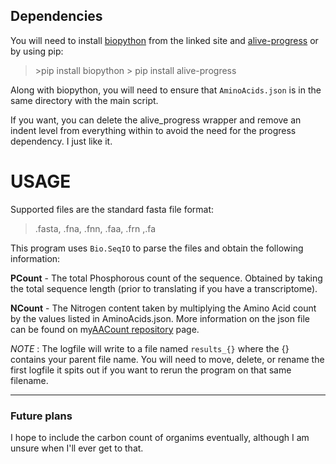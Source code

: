 ## Dependencies

You will need to install [biopython](https://biopython.org) from the linked site and [alive-progress](https://github.com/rsalmei/alive-progress) or by using pip:

> \>pip install biopython
> \> pip install alive-progress

Along with biopython, you will need to ensure that `AminoAcids.json` is in the same directory with the main script.

If you want, you can delete the alive_progress wrapper and remove an indent level from everything within to avoid the need for the progress dependency. I just like it.
# USAGE

Supported files are the standard fasta file format:
> .fasta, .fna, .fnn, .faa, .frn ,.fa


This program uses `Bio.SeqIO` to parse the files and obtain the following information:

**PCount** - The total Phosphorous count of the sequence. Obtained by taking the total sequence length (prior to translating if you have a transcriptome).

**NCount** - The Nitrogen content taken by multiplying the Amino Acid count by the values listed in AminoAcids.json. More information on the json file can be found on my[AACount repository](https://github.com/Chonkway/AACount) page.


*NOTE* : The logfile will write to a file named `results_{}` where the {} contains your parent file name. You will need to move, delete, or rename the first logfile it spits out if you want to rerun the program on that same filename.


----
### Future plans 

I hope to include the carbon count of organims eventually, although I am unsure when I'll ever get to that.